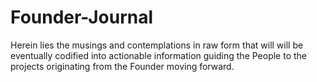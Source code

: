 # Founder-Journal
Herein lies the musings and contemplations in raw form that will will be eventually codified into actionable information guiding the People to the projects originating from the Founder moving forward.
